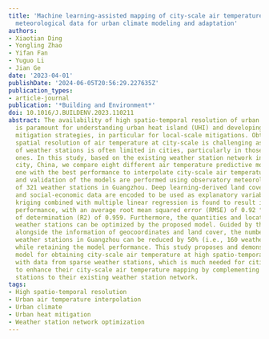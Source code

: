 ```yaml
---
title: 'Machine learning-assisted mapping of city-scale air temperature: Using sparse
  meteorological data for urban climate modeling and adaptation'
authors:
- Xiaotian Ding
- Yongling Zhao
- Yifan Fan
- Yuguo Li
- Jian Ge
date: '2023-04-01'
publishDate: '2024-06-05T20:56:29.227635Z'
publication_types:
- article-journal
publication: '*Building and Environment*'
doi: 10.1016/J.BUILDENV.2023.110211
abstract: The availability of high spatio-temporal resolution of urban air temperature
  is paramount for understanding urban heat island (UHI) and developing effective
  mitigation strategies, in particular for local-scale mitigations. Obtaining high
  spatial resolution of air temperature at city-scale is challenging as the quantity
  of weather stations is often limited in cities, particularly in those less developed
  ones. In this study, based on the existing weather station network in Guangzhou
  city, China, we compare eight different air temperature predictive models and select
  one with the best performance to interpolate city-scale air temperature. The training
  and validation of the models are performed using observatory meteorological data
  of 321 weather stations in Guangzhou. Deep learning-derived land cover information
  and social-economic data are encoded to be used as explanatory variables. The regression
  kriging combined with multiple linear regression is found to result in the best
  performance, with an average root mean squared error (RMSE) of 0.92 °C and a coefficient
  of determination (R2) of 0.959. Furthermore, the quantities and locations of current
  weather stations can be optimized by the proposed model. Guided by the k-means clustering
  alongside the information of geocoordinates and land cover, the number of current
  weather stations in Guangzhou can be reduced by 50% (i.e., 160 weather stations)
  while retaining the model performance. This study proposes and demonstrates an effective
  model for obtaining city-scale air temperature at high spatio-temporal resolution
  with data from sparse weather stations, which is much needed for cities which want
  to enhance their city-scale air temperature mapping by complementing new weather
  stations to their existing weather station network.
tags:
- High spatio-temporal resolution
- Urban air temperature interpolation
- Urban climate
- Urban heat mitigation
- Weather station network optimization
---
```


